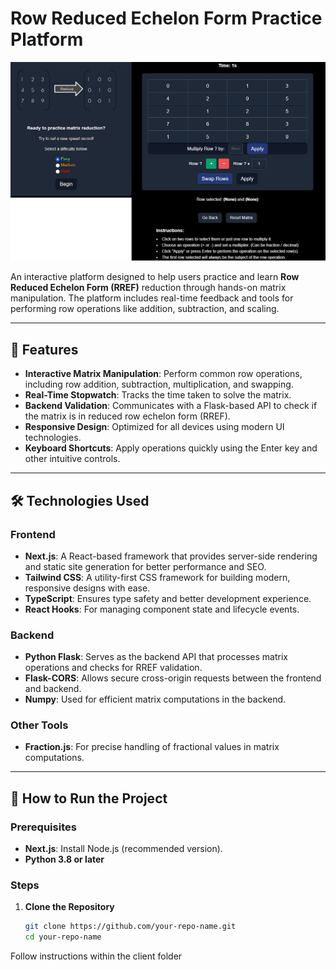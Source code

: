 # Row Reduced Echelon Form Practice Platform

![img](Screenshot_2.png)

An interactive platform designed to help users practice and learn **Row Reduced Echelon Form (RREF)** reduction through hands-on matrix manipulation. The platform includes real-time feedback and tools for performing row operations like addition, subtraction, and scaling.

---

## 🚀 Features

- **Interactive Matrix Manipulation**: Perform common row operations, including row addition, subtraction, multiplication, and swapping.
- **Real-Time Stopwatch**: Tracks the time taken to solve the matrix.
- **Backend Validation**: Communicates with a Flask-based API to check if the matrix is in reduced row echelon form (RREF).
- **Responsive Design**: Optimized for all devices using modern UI technologies.
- **Keyboard Shortcuts**: Apply operations quickly using the Enter key and other intuitive controls.

---

## 🛠️ Technologies Used

### Frontend
- **Next.js**: A React-based framework that provides server-side rendering and static site generation for better performance and SEO.
- **Tailwind CSS**: A utility-first CSS framework for building modern, responsive designs with ease.
- **TypeScript**: Ensures type safety and better development experience.
- **React Hooks**: For managing component state and lifecycle events.

### Backend
- **Python Flask**: Serves as the backend API that processes matrix operations and checks for RREF validation.
- **Flask-CORS**: Allows secure cross-origin requests between the frontend and backend.
- **Numpy**: Used for efficient matrix computations in the backend.

### Other Tools
- **Fraction.js**: For precise handling of fractional values in matrix computations.

---

## 📖 How to Run the Project

### Prerequisites
- **Next.js**: Install Node.js (recommended version).
- **Python 3.8 or later**

### Steps
1. **Clone the Repository**
   ```bash
   git clone https://github.com/your-repo-name.git
   cd your-repo-name
Follow instructions within the client folder 